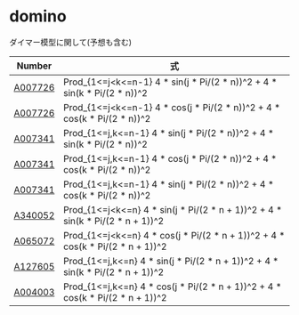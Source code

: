 # domino

ダイマー模型に関して(予想も含む)

| Number | 式 | 
| ----- | ----- | 
| [A007726](https://oeis.org/A007726) | Prod_{1<=j<k<=n-1} 4 * sin(j * Pi/(2 * n))^2 + 4 * sin(k * Pi/(2 * n))^2 | 
| [A007726](https://oeis.org/A007726) | Prod_{1<=j<k<=n-1} 4 * cos(j * Pi/(2 * n))^2 + 4 * cos(k * Pi/(2 * n))^2 | 
| [A007341](https://oeis.org/A007341) | Prod_{1<=j,k<=n-1} 4 * sin(j * Pi/(2 * n))^2 + 4 * sin(k * Pi/(2 * n))^2 | 
| [A007341](https://oeis.org/A007341) | Prod_{1<=j,k<=n-1} 4 * cos(j * Pi/(2 * n))^2 + 4 * cos(k * Pi/(2 * n))^2 | 
| [A007341](https://oeis.org/A007341) | Prod_{1<=j,k<=n-1} 4 * sin(j * Pi/(2 * n))^2 + 4 * cos(k * Pi/(2 * n))^2 | 
| [A340052](https://oeis.org/A340052) | Prod_{1<=j<k<=n} 4 * sin(j * Pi/(2 * n + 1))^2 + 4 * sin(k * Pi/(2 * n + 1))^2 | 
| [A065072](https://oeis.org/A065072) | Prod_{1<=j<k<=n} 4 * cos(j * Pi/(2 * n + 1))^2 + 4 * cos(k * Pi/(2 * n + 1))^2 | 
| [A127605](https://oeis.org/A127605) | Prod_{1<=j,k<=n} 4 * sin(j * Pi/(2 * n + 1))^2 + 4 * sin(k * Pi/(2 * n + 1))^2 | 
| [A004003](https://oeis.org/A004003) | Prod_{1<=j,k<=n} 4 * cos(j * Pi/(2 * n + 1))^2 + 4 * cos(k * Pi/(2 * n + 1))^2 | 
